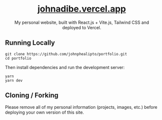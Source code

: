 <div align="center">
   <a href="https://johnadibe.vercel.app/">
      <h1 align="center">johnadibe.vercel.app</h1>
   </a>
   My personal website, built with React.js + Vite.js, Tailwind CSS and deployed to Vercel.
</div>

## Running Locally

```sh-session
git clone https://github.com/johnphealipto/portfolio.git
cd portfolio
```

Then install dependencies and run the development server:

```sh-session
yarn
yarn dev
```

## Cloning / Forking

Please remove all of my personal information (projects, images, etc.) before deploying your own version of this site.
